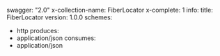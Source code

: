 swagger: "2.0"
x-collection-name: FiberLocator
x-complete: 1
info:
  title: FiberLocator
  version: 1.0.0
schemes:
- http
produces:
- application/json
consumes:
- application/json